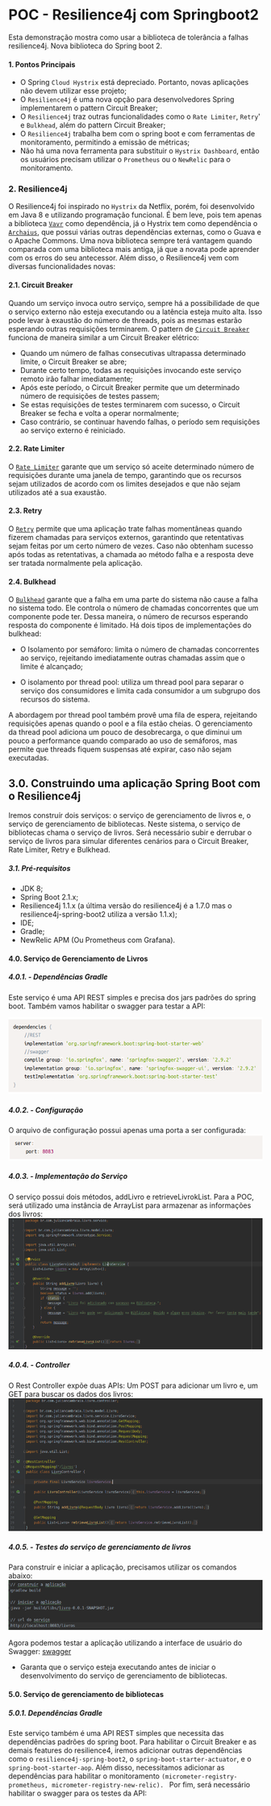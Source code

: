 # POC - Resilience4j com Springboot2

Esta demonstração mostra como usar a biblioteca de tolerância a falhas resilience4j. Nova biblioteca do Spring boot 2.

#### 1. Pontos Principais

* O Spring ``Cloud Hystrix`` está depreciado. Portanto, novas aplicações não devem utilizar esse projeto;
* O ``Resilience4j`` é uma nova opção para desenvolvedores Spring implementarem o pattern Circuit Breaker;
* O ``Resilience4j`` traz outras funcionalidades como o ``Rate Limiter``, ``Retry``' e ``Bulkhead``, além do pattern Circuit Breaker;
* O ``Resilience4j`` trabalha bem com o spring boot e com ferramentas de monitoramento, permitindo a emissão de métricas;
* Não há uma nova ferramenta para substituir o ``Hystrix Dashboard``, então os usuários precisam utilizar o ``Prometheus`` ou o ``NewRelic`` para o monitoramento.

### 2. Resilience4j
O Resilience4j foi inspirado no ``Hystrix`` da Netflix, porém, foi desenvolvido em Java 8 e utilizando programação funcional. 
É bem leve, pois tem apenas a biblioteca [``Vavr``](https://github.com/vavr-io/vavr) como dependência, já o Hystrix tem 
como dependência o [``Archaius``](https://github.com/Netflix/archaius), que possui várias outras dependências externas, 
como o Guava e o Apache Commons.
Uma nova biblioteca sempre terá vantagem quando comparada com uma biblioteca mais antiga, já que a novata pode aprender 
com os erros do seu antecessor. Além disso, o Resilience4j vem com diversas funcionalidades novas:

#### 2.1. Circuit Breaker
          
Quando um serviço invoca outro serviço, sempre há a possibilidade de que o serviço externo não esteja executando ou a 
latência esteja muito alta. Isso pode levar à exaustão do número de threads, pois as mesmas estarão esperando outras 
requisições terminarem. 
O pattern de [``Circuit Breaker``](https://resilience4j.readme.io/docs/circuitbreaker) funciona de maneira similar a um 
Circuit Breaker elétrico:


* Quando um número de falhas consecutivas ultrapassa determinado limite, o Circuit Breaker se abre;
* Durante certo tempo, todas as requisições invocando este serviço remoto irão falhar imediatamente;
* Após este período, o Circuit Breaker permite que um determinado número de requisições de testes passem;
* Se estas requisições de testes terminarem com sucesso, o Circuit Breaker se fecha e volta a operar normalmente;
* Caso contrário, se continuar havendo falhas, o período sem requisições ao serviço externo é reiniciado.

#### 2.2. Rate Limiter

O [``Rate Limiter``](https://resilience4j.readme.io/docs/ratelimiter) garante que um serviço só aceite determinado número de requisições durante uma janela de tempo, garantindo 
que os recursos sejam utilizados de acordo com os limites desejados e que não sejam utilizados até a sua exaustão.

#### 2.3. Retry

O [``Retry``](https://resilience4j.readme.io/docs/retry) permite que uma aplicação trate falhas momentâneas quando fizerem 
chamadas para serviços externos, garantindo que retentativas sejam feitas por um certo número de vezes. 
Caso não obtenham sucesso após todas as retentativas, a chamada ao método falha e a resposta deve ser tratada normalmente 
pela aplicação.

#### 2.4. Bulkhead
          
O [``Bulkhead``](https://resilience4j.readme.io/docs/bulkhead) garante que a falha em uma parte do sistema não cause a 
falha no sistema todo. 
Ele controla o número de chamadas concorrentes que um componente pode ter. Dessa maneira, o número de recursos esperando 
resposta do componente é limitado. Há dois tipos de implementações do bulkhead:
          
* O Isolamento por semáforo: limita o número de chamadas concorrentes ao serviço, rejeitando imediatamente outras chamadas 
assim que o limite é alcançado;

* O isolamento por thread pool: utiliza um thread pool para separar o serviço dos consumidores e limita cada consumidor a 
um subgrupo dos recursos do sistema.
          
A abordagem por thread pool também provê uma fila de espera, rejeitando requisições apenas quando o pool e a fila estão 
cheias. 
O gerenciamento da thread pool adiciona um pouco de desobrecarga, o que diminui um pouco a performance quando comparado 
ao uso de semáforos, mas permite que threads fiquem suspensas até expirar, caso não sejam executadas.


## 3.0. Construindo uma aplicação Spring Boot com o Resilience4j

Iremos construír dois serviços: o serviço de gerenciamento de livros e, o serviço de gerenciamento de bibliotecas.
Neste sistema, o serviço de bibliotecas chama o serviço de livros. 
Será necessário subir e derrubar o serviço de livros para simular diferentes cenários para o Circuit Breaker, Rate Limiter, Retry e Bulkhead.

##### 3.1. Pré-requisitos

* JDK 8;
* Spring Boot 2.1.x;
* Resilience4j 1.1.x (a última versão do resilience4j é a 1.7.0 mas o resilience4j-spring-boot2 utiliza a versão 1.1.x);
* IDE;
* Gradle;
* NewRelic APM (Ou Prometheus com Grafana).

#### 4.0. Serviço de Gerenciamento de Livros

##### 4.0.1. - Dependências Gradle
Este serviço é uma API REST simples e precisa dos jars padrões do spring boot. 
Também vamos habilitar o swagger para testar a API:

![alt text](https://github.com/JulianCambraia/resilience4j-spring-boot2-demo/blob/main/images/tela-001.png?raw=true)

##### 4.0.2. - Configuração

O arquivo de configuração possui apenas uma porta a ser configurada:  
![alt text](https://github.com/JulianCambraia/resilience4j-spring-boot2-demo/blob/main/images/tela-002.png?raw=true)

##### 4.0.3. - Implementação do Serviço
O serviço possui dois métodos, addLivro e retrieveLivrokList. Para a POC, será utilizado uma instância de ArrayList para 
armazenar as informações dos livros:
![alt text](https://github.com/JulianCambraia/resilience4j-spring-boot2-demo/blob/main/images/tela-003.png?raw=true)

##### 4.0.4. - Controller
O Rest Controller expõe duas APIs: Um POST para adicionar um livro e, um GET para buscar os dados dos livros: 
![alt text](https://github.com/JulianCambraia/resilience4j-spring-boot2-demo/blob/main/images/tela-004.png?raw=true)

##### 4.0.5. - Testes do serviço de gerenciamento de livros
Para construir e iniciar a aplicação, precisamos utilizar os comandos abaixo:
![alt text](https://github.com/JulianCambraia/resilience4j-spring-boot2-demo/blob/main/images/tela-005.png?raw=true)

Agora podemos testar a aplicação utilizando a interface de usuário do Swagger: 
[swagger](http://localhost:8083/swagger-ui.html)

* Garanta que o serviço esteja executando antes de iniciar o desenvolvimento do serviço de gerenciamento de bibliotecas.

#### 5.0. Serviço de gerenciamento de bibliotecas

##### 5.0.1. Dependências Gradle

Este serviço também é uma API REST simples que necessita das dependências padrões do spring boot. Para habilitar o Circuit Breaker
 e as demais features do resilience4, iremos adicionar outras dependências como o ``resilience4j-spring-boot2``, o ``spring-boot-starter-actuator``, 
 e o ``spring-boot-starter-aop``. Além disso, necessitamos adicionar as dependências para habilitar o monitoramento 
 ```(micrometer-registry-prometheus, micrometer-registry-new-relic). ``` 
 Por fim, será necessário habilitar o swagger para os testes da API: 